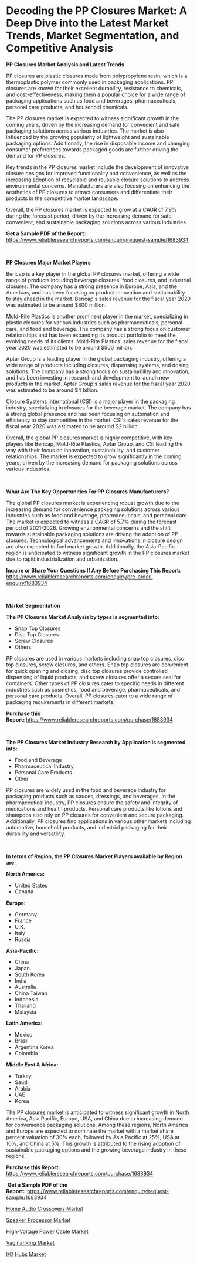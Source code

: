 <p><h1>Decoding the PP Closures Market: A Deep Dive into the Latest Market Trends, Market Segmentation, and Competitive Analysis</h1></p><p><strong>PP Closures Market Analysis and Latest Trends</strong></p>
<p><p>PP closures are plastic closures made from polypropylene resin, which is a thermoplastic polymer commonly used in packaging applications. PP closures are known for their excellent durability, resistance to chemicals, and cost-effectiveness, making them a popular choice for a wide range of packaging applications such as food and beverages, pharmaceuticals, personal care products, and household chemicals.</p><p>The PP closures market is expected to witness significant growth in the coming years, driven by the increasing demand for convenient and safe packaging solutions across various industries. The market is also influenced by the growing popularity of lightweight and sustainable packaging options. Additionally, the rise in disposable income and changing consumer preferences towards packaged goods are further driving the demand for PP closures.</p><p>Key trends in the PP closures market include the development of innovative closure designs for improved functionality and convenience, as well as the increasing adoption of recyclable and reusable closure solutions to address environmental concerns. Manufacturers are also focusing on enhancing the aesthetics of PP closures to attract consumers and differentiate their products in the competitive market landscape.</p><p>Overall, the PP closures market is expected to grow at a CAGR of 7.9% during the forecast period, driven by the increasing demand for safe, convenient, and sustainable packaging solutions across various industries.</p></p>
<p><strong>Get a Sample PDF of the Report:&nbsp;</strong> <a href="https://www.reliableresearchreports.com/enquiry/request-sample/1683934">https://www.reliableresearchreports.com/enquiry/request-sample/1683934</a></p>
<p>&nbsp;</p>
<p><strong>PP Closures Major Market Players</strong></p>
<p><p>Bericap is a key player in the global PP closures market, offering a wide range of products including beverage closures, food closures, and industrial closures. The company has a strong presence in Europe, Asia, and the Americas, and has been focusing on product innovation and sustainability to stay ahead in the market. Bericap's sales revenue for the fiscal year 2020 was estimated to be around $800 million.</p><p>Mold-Rite Plastics is another prominent player in the market, specializing in plastic closures for various industries such as pharmaceuticals, personal care, and food and beverage. The company has a strong focus on customer relationships and has been expanding its product portfolio to meet the evolving needs of its clients. Mold-Rite Plastics' sales revenue for the fiscal year 2020 was estimated to be around $500 million.</p><p>Aptar Group is a leading player in the global packaging industry, offering a wide range of products including closures, dispensing systems, and dosing solutions. The company has a strong focus on sustainability and innovation, and has been investing in research and development to launch new products in the market. Aptar Group's sales revenue for the fiscal year 2020 was estimated to be around $4 billion.</p><p>Closure Systems International (CSI) is a major player in the packaging industry, specializing in closures for the beverage market. The company has a strong global presence and has been focusing on automation and efficiency to stay competitive in the market. CSI's sales revenue for the fiscal year 2020 was estimated to be around $2 billion.</p><p>Overall, the global PP closures market is highly competitive, with key players like Bericap, Mold-Rite Plastics, Aptar Group, and CSI leading the way with their focus on innovation, sustainability, and customer relationships. The market is expected to grow significantly in the coming years, driven by the increasing demand for packaging solutions across various industries.</p></p>
<p>&nbsp;</p>
<p><strong>What Are The Key Opportunities For PP Closures Manufacturers?</strong></p>
<p><p>The global PP closures market is experiencing robust growth due to the increasing demand for convenience packaging solutions across various industries such as food and beverage, pharmaceuticals, and personal care. The market is expected to witness a CAGR of 5.7% during the forecast period of 2021-2026. Growing environmental concerns and the shift towards sustainable packaging solutions are driving the adoption of PP closures. Technological advancements and innovations in closure design are also expected to fuel market growth. Additionally, the Asia-Pacific region is anticipated to witness significant growth in the PP closures market due to rapid industrialization and urbanization.</p></p>
<p><strong>Inquire or Share Your Questions If Any Before Purchasing This Report:</strong> <a href="https://www.reliableresearchreports.com/enquiry/pre-order-enquiry/1683934">https://www.reliableresearchreports.com/enquiry/pre-order-enquiry/1683934</a></p>
<p>&nbsp;</p>
<p><strong>Market Segmentation</strong></p>
<p><strong>The PP Closures Market Analysis by types is segmented into:</strong></p>
<p><ul><li>Snap Top Closures</li><li>Disc Top Closures</li><li>Screw Closures</li><li>Others</li></ul></p>
<p><p>PP closures are used in various markets including snap top closures, disc top closures, screw closures, and others. Snap top closures are convenient for quick opening and closing, disc top closures provide controlled dispensing of liquid products, and screw closures offer a secure seal for containers. Other types of PP closures cater to specific needs in different industries such as cosmetics, food and beverage, pharmaceuticals, and personal care products. Overall, PP closures cater to a wide range of packaging requirements in different markets.</p></p>
<p><strong>Purchase this Report:&nbsp;</strong><a href="https://www.reliableresearchreports.com/purchase/1683934">https://www.reliableresearchreports.com/purchase/1683934</a></p>
<p>&nbsp;</p>
<p><strong>The PP Closures Market Industry Research by Application is segmented into:</strong></p>
<p><ul><li>Food and Beverage</li><li>Pharmaceutical Industry</li><li>Personal Care Products</li><li>Other</li></ul></p>
<p><p>PP closures are widely used in the food and beverage industry for packaging products such as sauces, dressings, and beverages. In the pharmaceutical industry, PP closures ensure the safety and integrity of medications and health products. Personal care products like lotions and shampoos also rely on PP closures for convenient and secure packaging. Additionally, PP closures find applications in various other markets including automotive, household products, and industrial packaging for their durability and versatility.</p></p>
<p>&nbsp;</p>
<p><strong>In terms of Region, the PP Closures Market Players available by Region are:</strong></p>
<p>
    <p> <strong> North America: </strong>
        <ul>
            <li>United States</li>
            <li>Canada</li>
        </ul>
        </p> 
    <p> <strong> Europe: </strong>
        <ul>
            <li>Germany</li>
            <li>France</li>
            <li>U.K.</li>
            <li>Italy</li>
            <li>Russia</li>
        </ul>
        </p> 
    <p> <strong> Asia-Pacific: </strong>
        <ul>
            <li>China</li>
            <li>Japan</li>
            <li>South Korea</li>
            <li>India</li>
            <li>Australia</li>
            <li>China Taiwan</li>
            <li>Indonesia</li>
            <li>Thailand</li>
            <li>Malaysia</li>
        </ul>
        </p> 
    <p> <strong> Latin America: </strong>
        <ul>
            <li>Mexico</li>
            <li>Brazil</li>
            <li>Argentina Korea</li>
            <li>Colombia</li>
        </ul>
        </p> 
    <p> <strong> Middle East & Africa: </strong>
        <ul>
            <li>Turkey</li>
            <li>Saudi</li>
            <li>Arabia</li>
            <li>UAE</li>
            <li>Korea</li>
        </ul>
    </p>
    </p>
<p><p>The PP closures market is anticipated to witness significant growth in North America, Asia Pacific, Europe, USA, and China due to increasing demand for convenience packaging solutions. Among these regions, North America and Europe are expected to dominate the market with a market share percent valuation of 30% each, followed by Asia Pacific at 25%, USA at 10%, and China at 5%. This growth is attributed to the rising adoption of sustainable packaging options and the growing beverage industry in these regions.</p></p>
<p><strong>Purchase this Report: </strong><a href="https://www.reliableresearchreports.com/purchase/1683934">https://www.reliableresearchreports.com/purchase/1683934</a></p>
<p>&nbsp;<strong>Get a Sample PDF of the Report:&nbsp;&nbsp;</strong><a href="https://www.reliableresearchreports.com/enquiry/request-sample/1683934">https://www.reliableresearchreports.com/enquiry/request-sample/1683934</a></p>
<p><strong></strong></p>
<p><p><a href="https://medium.com/@darrensipes2023/home-audio-crossovers-market-analysis-its-cagr-market-segmentation-and-global-industry-overview-02544dfdd088">Home Audio Crossovers Market</a></p><p><a href="https://medium.com/@darrensipes2023/speaker-processor-market-the-key-to-successful-business-strategy-forecast-till-2031-6fc90a284224">Speaker Processor Market</a></p><p><a href="https://github.com/peachesmcdowel1/Market-Research-Report-List-1/blob/main/high-voltage-power-cable-market.md">High-Voltage Power Cable Market</a></p><p><a href="https://issuu.com/reportprime-2/docs/vaginal-ring-market-size-2030.pptx">Vaginal Ring Market</a></p><p><a href="https://github.com/edytherolanlouisejk1miz0wig/Market-Research-Report-List-1/blob/main/io-hubs-market.md">I/O Hubs Market</a></p></p>
